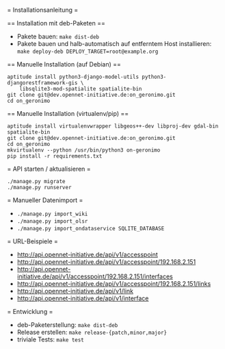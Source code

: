 = Installationsanleitung =

== Installation mit deb-Paketen ==

* Pakete bauen: `make dist-deb`
* Pakete bauen und halb-automatisch auf entferntem Host installieren:
  `make deploy-deb DEPLOY_TARGET=root@example.org`

== Manuelle Installation (auf Debian) ==

```shell
aptitude install python3-django-model-utils python3-djangorestframework-gis \
	libsqlite3-mod-spatialite spatialite-bin
git clone git@dev.opennet-initiative.de:on_geronimo.git
cd on_geronimo
```


== Manuelle Installation (virtualenv/pip) ==

```shell
aptitude install virtualenvwrapper libgeos++-dev libproj-dev gdal-bin spatialite-bin
git clone git@dev.opennet-initiative.de:on_geronimo.git
cd on_geronimo
mkvirtualenv --python /usr/bin/python3 on-geronimo
pip install -r requirements.txt
```


= API starten / aktualisieren =
```shell
./manage.py migrate
./manage.py runserver
```


= Manueller Datenimport =

* `./manage.py import_wiki`
* `./manage.py import_olsr`
* `./manage.py import_ondataservice SQLITE_DATABASE`


= URL-Beispiele =

* http://api.opennet-initiative.de/api/v1/accesspoint
* http://api.opennet-initiative.de/api/v1/accesspoint/192.168.2.151
* http://api.opennet-initiative.de/api/v1/accesspoint/192.168.2.151/interfaces
* http://api.opennet-initiative.de/api/v1/accesspoint/192.168.2.151/links
* http://api.opennet-initiative.de/api/v1/link
* http://api.opennet-initiative.de/api/v1/interface


= Entwicklung =
* deb-Paketerstellung: `make dist-deb`
* Release erstellen: `make release-{patch,minor,major}`
* triviale Tests: `make test`
